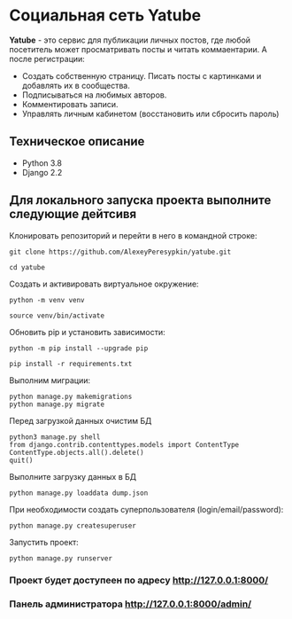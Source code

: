 # Социальная сеть Yatube

**Yatube** - это сервис для публикации личных постов, где любой посетитель может просматривать посты и читать коммаентарии.
А после регистрации:
- Создать собственную страницу. Писать посты с картинками и добавлять их в сообщества.
- Подписываться на любимых авторов. 
- Комментировать записи.
- Управлять личным кабинетом (восстановить или сбросить пароль)


## Техническое описание

- Python 3.8
- Django 2.2

## Для локального запуска проекта выполните следующие дейтсивя

Клонировать репозиторий и перейти в него в командной строке:
```
git clone https://github.com/AlexeyPeresypkin/yatube.git
```
```
cd yatube
```
Cоздать и активировать виртуальное окружение:

```
python -m venv venv
```

```
source venv/bin/activate 
```

Обновить pip и установить зависимости:
```
python -m pip install --upgrade pip
```
```
pip install -r requirements.txt
```
Выполним миграции:

```
python manage.py makemigrations
python manage.py migrate
```
Перед загрузкой данных очистим БД
```
python3 manage.py shell  
from django.contrib.contenttypes.models import ContentType
ContentType.objects.all().delete()
quit()
```
Выполните загрузку данных в БД
```
python manage.py loaddata dump.json
```
При необходимости создать суперпользователя (login/email/password):
```
python manage.py createsuperuser
```
Запустить проект:

```
python manage.py runserver
```
### Проект будет доступеен по адресу http://127.0.0.1:8000/
### Панель администратора http://127.0.0.1:8000/admin/

